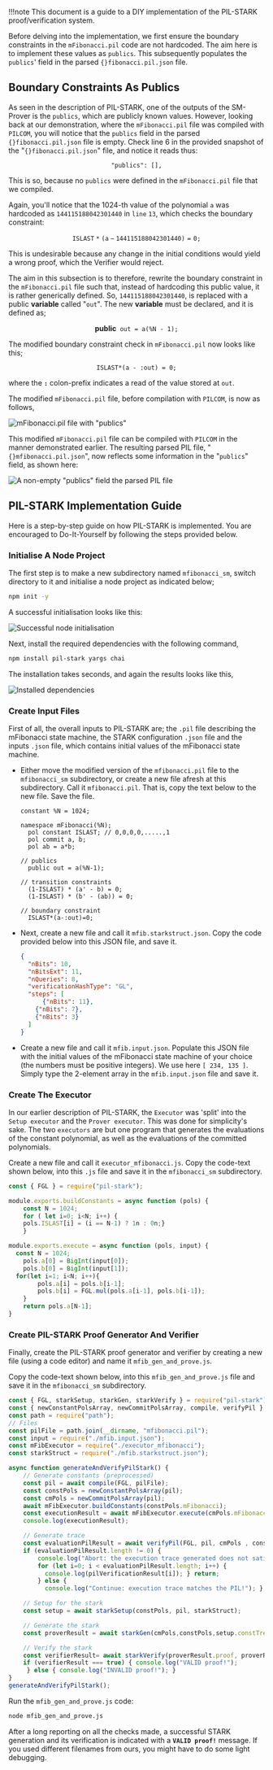 
!!!note
    This document is a guide to a DIY implementation of the PIL-STARK proof/verification system.


Before delving into the implementation, we first ensure the boundary constraints in the  $\texttt{mFibonacci.pil}$ code are not hardcoded. The aim here is to implement these values as $\texttt{publics}$. This subsequently populates the $\texttt{publics}$' field in the parsed $\texttt{\{ \} fibonacci.pil.json}$ file.

## Boundary Constraints As Publics

As seen in the description of PIL-STARK, one of the outputs of the SM-Prover is the $\texttt{publics}$, which are publicly known values. However, looking back at our demonstration, where the $\texttt{mFibonacci.pil}$ file was compiled with $\texttt{PILCOM}$, you will notice that the $\texttt{publics}$ field in the parsed $\texttt{\{ \} fibonacci.pil.json}$ file is empty. Check $\text{line 6}$ in the provided snapshot of the "$\texttt{\{ \} fibonacci.pil.json}$" file, and notice it reads thus:

$$
\texttt{"publics": [],}
$$

This is so, because no $\texttt{publics}$ were defined in the $\texttt{mFibonacci.pil}$ file that we compiled.

Again, you'll notice that the 1024-th value of the polynomial $\texttt{a}$ was hardcoded as $\mathtt{144115188042301440}$ in $\texttt{line}$ $\texttt{13}$, which checks the boundary constraint:

$$
\mathtt{ISLAST*(a - 144115188042301440) = 0;}
$$

This is undesirable because any change in the initial conditions would yield a wrong proof, which the Verifier would reject.

The aim in this subsection is to therefore, rewrite the boundary constraint in the $\texttt{mFibonacci.pil}$ file such that, instead of hardcoding this public value, it is rather generically defined. So, $\mathtt{144115188042301440}$, is replaced with a public **variable** called "$\texttt{out}$". The new **variable** must be declared, and it is defined as;

$$
\textbf{public} \texttt{ out = a(\%N - 1);}
$$

The modified boundary constraint check in  $\texttt{mFibonacci.pil}$ now looks like this;

$$
\texttt{ISLAST*(a - :out) = 0;}
$$

where the  **` : `**  colon-prefix indicates a read of the value stored at $\texttt{out}$.

The modified $\texttt{mFibonacci.pil}$ file, before compilation with $\texttt{PILCOM}$, is now as follows,

![mFibonacci.pil file with "publics"](/img/zkvm/fib17-mfib-pil-w-pubs.png)

This modified $\texttt{mFibonacci.pil}$ file can be compiled with $\texttt{PILCOM}$ in the manner demonstrated earlier. The resulting parsed PIL file, "$\texttt{\{ \} mfibonacci.pil.json}$", now reflects some information in the "$\texttt{publics}$" field, as shown here:

![A non-empty "publics" field the parsed PIL file ](/img/zkvm/fib18-non-empt-pubs-field.png)

## PIL-STARK Implementation Guide

Here is a step-by-step guide on how PIL-STARK is implemented. You are encouraged to Do-It-Yourself by following the steps provided below.

### Initialise A Node Project

The first step is to make a new subdirectory named `mfibonacci_sm`, switch directory to it and initialise a node project as indicated below;

```bash
npm init -y
```

A successful initialisation looks like this:

![Successful node initialisation](/img/zkvm/fib19-init-node-project.png) 

Next, install the required dependencies with the following command,

```bash
npm install pil-stark yargs chai
```

The installation takes seconds, and again the results looks like this,

![Installed dependencies](/img/zkvm/fib20-dependncs-install-mfib.png)

### Create Input Files

First of all, the overall inputs to PIL-STARK are; the $\texttt{.pil}$ file describing the mFibonacci state machine, the STARK configuration $\texttt{.json}$ file and the inputs $\texttt{.json}$ file, which contains initial values of the mFibonacci state machine.

- Either move the modified version of the $\texttt{mfibonacci.pil}$ file to the $\mathtt{mfibonacci\_sm}$ subdirectory, or create a new file afresh at this subdirectory. Call it $\texttt{mfibonacci.pil}$. That is, copy the text below to the new file. Save the file.

  ```pil title="mfibonacci.pil"
  constant %N = 1024;
  
  namespace mFibonacci(%N);
    pol constant ISLAST; // 0,0,0,0,.....,1 
    pol commit a, b;
    pol ab = a*b;

  // publics
  	public out = a(%N-1);

  // transition constraints
  	(1-ISLAST) * (a' - b) = 0;
  	(1-ISLAST) * (b' - (ab)) = 0;

  // boundary constraint
    ISLAST*(a-:out)=0;              
  ```

- Next, create a new file and call it `mfib.starkstruct.json`. Copy the code provided below into this JSON file, and save it.

  ```json
  {
    "nBits": 10,
    "nBitsExt": 11,
    "nQueries": 8, 
    "verificationHashType": "GL", 
    "steps": [
    	{"nBits": 11}, 
      {"nBits": 7}, 
      {"nBits": 3}
  	]
  }
  ```

- Create a new file and call it `mfib.input.json`. Populate this JSON file with the initial values of the mFibonacci state machine of your choice (the numbers must be positive integers). We use here $\texttt{[ 234, 135 ]}$. Simply type the 2-element array in the `mfib.input.json` file and save it.

### Create The Executor

In our earlier description of PIL-STARK, the $\texttt{Executor}$ was 'split' into the $\texttt{Setup} \texttt{ executor}$ and the $\texttt{Prover } \texttt{executor}$. This was done for simplicity's sake. The two $\texttt{executors}$ are but one program that generates the evaluations of the constant polynomial, as well as the evaluations of the committed polynomials.

Create a new file and call it  `executor_mfibonacci.js`. Copy the code-text shown below, into this `.js` file and save it in the `mfibonacci_sm` subdirectory.

```js title="executor_mfibonacci.js"
const { FGL } = require("pil-stark");

module.exports.buildConstants = async function (pols) {
	const N = 1024;
	for ( let i=0; i<N; i++) { 
  	pols.ISLAST[i] = (i == N-1) ? 1n : 0n;}
    }

module.exports.execute = async function (pols, input) { 
  const N = 1024;
	pols.a[0] = BigInt(input[0]);
	pols.b[0] = BigInt(input[1]); 
  for(let i=1; i<N; i++){
		pols.a[i] = pols.b[i-1];
		pols.b[i] = FGL.mul(pols.a[i-1], pols.b[i-1]);
	}
	return pols.a[N-1];
}
```

### Create PIL-STARK Proof Generator And Verifier

Finally, create the PIL-STARK proof generator and verifier by creating a new file (using a code editor) and name it `mfib_gen_and_prove.js`. 

Copy the code-text shown below, into this `mfib_gen_and_prove.js` file and save it in the `mfibonacci_sm` subdirectory.

```js
const { FGL, starkSetup, starkGen, starkVerify } = require("pil-stark");
const { newConstantPolsArray, newCommitPolsArray, compile, verifyPil } = require("pilcom");
const path = require("path");
// Files
const pilFile = path.join(__dirname, "mfibonacci.pil");
const input = require("./mfib.input.json");
const mFibExecutor = require("./executor_mfibonacci");
const starkStruct = require("./mfib.starkstruct.json");

async function generateAndVerifyPilStark() {
    // Generate constants (preprocessed)
    const pil = await compile(FGL, pilFile);
    const constPols = newConstantPolsArray(pil);
    const cmPols = newCommitPolsArray(pil);
    await mFibExecutor.buildConstants(constPols.mFibonacci);
    const executionResult = await mFibExecutor.execute(cmPols.mFibonacci, input); 
    console.log(executionResult);

    // Generate trace
    const evaluationPilResult = await verifyPil(FGL, pil, cmPols , constPols); 
  	if (evaluationPilResult.length != 0) {
        console.log("Abort: the execution trace generated does not satisfy the PIL description!"); 
        for (let i=0; i < evaluationPilResult.length; i++) {
          console.log(pilVerificationResult[i]); } return;
     	} else { 
          console.log("Continue: execution trace matches the PIL!"); }

    // Setup for the stark
    const setup = await starkSetup(constPols, pil, starkStruct);

    // Generate the stark
    const proverResult = await starkGen(cmPols,constPols,setup.constTree,setup.starkInfo);

    // Verify the stark
    const verifierResult= await starkVerify(proverResult.proof, proverResult.publics, setup.constRoot,setup.starkInfo);
    if (verifierResult === true) { console.log("VALID proof!");
     } else { console.log("INVALID proof!"); }
}
generateAndVerifyPilStark();
```

Run the `mfib_gen_and_prove.js` code:

```bash
node mfib_gen_and_prove.js
```

After a long reporting on all the checks made, a successful STARK generation and its verification is indicated with a **$\texttt{VALID proof!}$** message. If you used different filenames from ours, you might have to do some light debugging.
